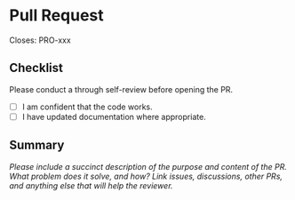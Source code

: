 # Pull Request

Closes: PRO-xxx

## Checklist

Please conduct a through self-review before opening the PR.

- [ ] I am confident that the code works.
- [ ] I have updated documentation where appropriate.

## Summary

*Please include a succinct description of the purpose and content of the PR. What problem does it solve, and how? Link issues, discussions, other PRs, and anything else that will help the reviewer.*
